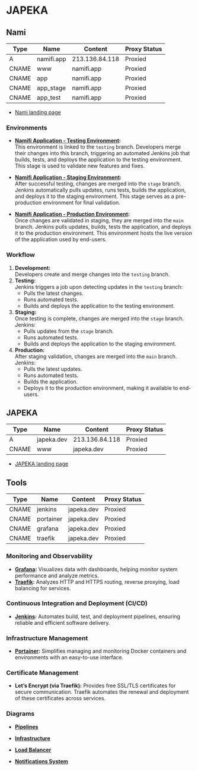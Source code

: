 # JAPEKA

## Nami

| Type  | Name       | Content        | Proxy Status |
| ----- | ---------- | -------------- | ------------ |
| A     | namifi.app | 213.136.84.118 | Proxied      |
| CNAME | www        | namifi.app     | Proxied      |
| CNAME | app        | namifi.app     | Proxied      |
| CNAME | app_stage  | namifi.app     | Proxied      |
| CNAME | app_test   | namifi.app     | Proxied      |

- [Nami landing page](https://nami.wdsui.com/)

### **Environments**

- **[Namifi Application - Testing Environment](https://app_test.wdsui.com/):**  
  This environment is linked to the `testing` branch. Developers merge their changes into this branch, triggering an automated Jenkins job that builds, tests, and deploys the application to the testing environment. This stage is used to validate new features and fixes.

- **[Namifi Application - Staging Environment](https://app_stage.wdsui.com/):**  
  After successful testing, changes are merged into the `stage` branch. Jenkins automatically pulls updates, runs tests, builds the application, and deploys it to the staging environment. This stage serves as a pre-production environment for final validation.

- **[Namifi Application - Production Environment](https://app.wdsui.com/):**  
  Once changes are validated in staging, they are merged into the `main` branch. Jenkins pulls updates, builds, tests the application, and deploys it to the production environment. This environment hosts the live version of the application used by end-users.

### **Workflow**

1. **Development:**  
   Developers create and merge changes into the `testing` branch.
2. **Testing:**  
   Jenkins triggers a job upon detecting updates in the `testing` branch:
   - Pulls the latest changes.
   - Runs automated tests.
   - Builds and deploys the application to the testing environment.
3. **Staging:**  
   Once testing is complete, changes are merged into the `stage` branch. Jenkins:
   - Pulls updates from the `stage` branch.
   - Runs automated tests.
   - Builds and deploys the application to the staging environment.
4. **Production:**  
   After staging validation, changes are merged into the `main` branch. Jenkins:
   - Pulls the latest updates.
   - Runs automated tests.
   - Builds the application.
   - Deploys it to the production environment, making it available to end-users.

## JAPEKA

| Type  | Name       | Content        | Proxy Status |
| ----- | ---------- | -------------- | ------------ |
| A     | japeka.dev | 213.136.84.118 | Proxied      |
| CNAME | www        | japeka.dev     | Proxied      |

- [JAPEKA landing page](https://japeka.wdsui.com/)

## Tools

| Type  | Name       | Content    | Proxy Status |
| ----- | ---------- | ---------- | ------------ |
| CNAME | jenkins    | japeka.dev | Proxied      |
| CNAME | portainer  | japeka.dev | Proxied      |
| CNAME | grafana    | japeka.dev | Proxied      |
| CNAME | traefik    | japeka.dev | Proxied      |

### **Monitoring and Observability**

- **[Grafana](https://grafana.wdsui.com/):** Visualizes data with dashboards, helping monitor system performance and analyze metrics.
- **[Traefik](https://traefik.wdsui.com/):** Analyzes HTTP and HTTPS routing, reverse proxying, load balancing for services.

### **Continuous Integration and Deployment (CI/CD)**

- **[Jenkins](https://jenkins.wdsui.com/):** Automates build, test, and deployment pipelines, ensuring reliable and efficient software delivery.

### **Infrastructure Management**

- **[Portainer](https://portainer.wdsui.com/):** Simplifies managing and monitoring Docker containers and environments with an easy-to-use interface.


### **Certificate Management**

- **Let’s Encrypt (via Traefik):** Provides free SSL/TLS certificates for secure communication. Traefik automates the renewal and deployment of these certificates across services.

### **Diagrams**

- **[Pipelines](https://www.canva.com/design/DAGY6IJYK8s/nhincDTcJW88-1kWshHJvQ/edit?utm_content=DAGY6IJYK8s&utm_campaign=designshare&utm_medium=link2&utm_source=sharebutton)**

- **[Infrastructure](https://www.canva.com/design/DAGYVGrdGWU/9pD1LdOSnNCuBnW64zptig/edit?utm_content=DAGYVGrdGWU&utm_campaign=designshare&utm_medium=link2&utm_source=sharebutton)**

- **[Load Balancer](https://www.canva.com/design/DAGaCzoek0I/AmtssFzy26DtFLw4gyPhYQ/edit?utm_content=DAGaCzoek0I&utm_campaign=designshare&utm_medium=link2&utm_source=sharebutton)**

- **[Notifications System](https://www.canva.com/design/DAGaC9iAfuo/TzJoR2fiD6Qsht2vq22cQw/edit?utm_content=DAGaC9iAfuo&utm_campaign=designshare&utm_medium=link2&utm_source=sharebutton)**
